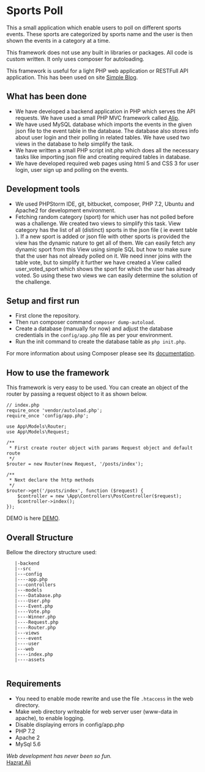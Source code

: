 Sports Poll
=======
This a small application which enable users to poll on different sports events. These sports are categorized by sports 
name and the user is then shown the events in a category at a time.

This framework does not use any built in libraries or packages. All code is custom written. It only uses composer for autoloading.

This framework is useful for a light PHP web application or RESTFull API application. This has been used on site [Simple Blog](http://alip.softhem.se).

## What has been done
   * We have developed a backend application in PHP which serves the API requests. We have used a small PHP MVC framework
     called [Alip](http://github.com/iloveyii/alip).  
   * We have used MySQL database which imports the events in the given json file to the event table in the database. 
     The database also stores info about user login and their polling in related tables. We have used two views in the
     database to help simplify the task.
   * We have written a small PHP script init.php which does all the necessary tasks like importing json file and creating
     required tables in database.
   * We have developed required web pages using html 5 and CSS 3 for user login, user sign up and polling on the events.
   
## Development tools
   * We used PHPStorm IDE, git, bitbucket, composer, PHP 7.2, Ubuntu and Apache2 for development environment.
   * Fetching random category (sport) for which user has not polled before was a challenge. We created two views to 
     simplify this task. View category has the list of all (distinct) sports in the json file ( ie event table ). 
     If a new sport is added or json file with other sports is provided the view has the dynamic nature to get all of 
     them. We can easily fetch any dynamic sport from this View using simple SQL but how to make sure that the user has
     not already polled on it. We need inner joins with the table vote, but to simplify it further we have created a 
     View called user_voted_sport which shows the sport for which the user has already voted. So using these two views
     we can easily determine the solution of the challenge.
     
## Setup and first run

  * First clone the repository.
  * Then run composer command `composer dump-autoload`.
  * Create a database (manually for now) and adjust the database credentials in the `config/app.php` file as per your environment.
  * Run the init command to create the database table as `php init.php`.

For more information about using Composer please see its [documentation](http://getcomposer.org/doc/).

## How to use the framework

This framework is very easy to be used. You can create an object of the router by passing a request object to it as shown below.

```
// index.php
require_once 'vendor/autoload.php';
require_once 'config/app.php';

use App\Models\Router;
use App\Models\Request;

/**
 * First create router object with params Request object and default route
 */
$router = new Router(new Request, '/posts/index');

/**
 * Next declare the http methods
 */
$router->get('/posts/index', function ($request) {
    $controller = new \App\Controllers\PostController($request);
    $controller->index();
});
```

DEMO is here [DEMO](http://sportspoll.softhem.se).

## Overall Structure

Bellow the directory structure used:

```
   |-backend
   |--src
   |---config
   |----app.php
   |---controllers
   |---models
   |----Database.php
   |----User.php
   |----Event.php
   |----Vote.php
   |----Winner.php
   |----Request.php
   |----Router.php
   |---views
   |----event
   |----user
   |---web
   |----index.php
   |----assets
   
 ```

## Requirements
   * You need to enable mode rewrite and use the file `.htaccess` in the web directory.
   * Make web directory writeable for web server user (www-data in apache), to enable logging.
   * Disable displaying errors in config/app.php
   * PHP 7.2
   * Apache 2
   * MySql 5.6
   
<i>Web development has never been so fun.</i>  
[Hazrat Ali](http://blog.softhem.se/) 
